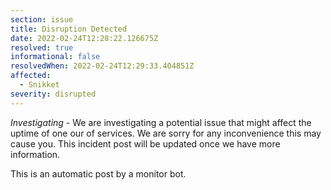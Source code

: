 ```yaml
---
section: issue
title: Disruption Detected
date: 2022-02-24T12:28:22.126675Z
resolved: true
informational: false
resolvedWhen: 2022-02-24T12:29:33.404851Z
affected:
  - Snikket
severity: disrupted
---
```

*Investigating* - We are investigating a potential issue that might affect the uptime of one our of services. We are sorry for any inconvenience this may cause you. This incident post will be updated once we have more information.

This is an automatic post by a monitor bot.
        